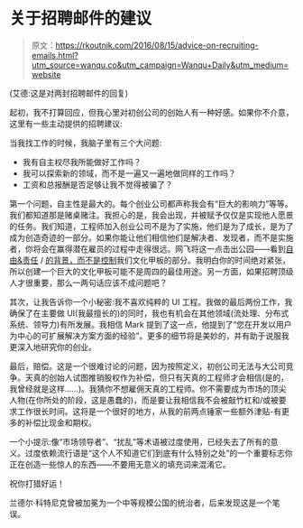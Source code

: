 # 关于招聘邮件的建议

> 原文：<https://rkoutnik.com/2016/08/15/advice-on-recruiting-emails.html?utm_source=wanqu.co&utm_campaign=Wanqu+Daily&utm_medium=website>

(艾德:这是对两封招聘邮件的回复)

起初，我不打算回应，但我心里对初创公司的创始人有一种好感。如果你不介意，这里有一些主动提供的招聘建议:

当我找工作的时候，我脑子里有三个大问题:

*   我有自主权尽我所能做好工作吗？
*   我可以探索新的领域，而不是一遍又一遍地做同样的工作吗？
*   工资和总报酬是否足够让我不觉得被骗了？

第一个问题，自主性是最大的。每个创业公司都声称我会有“巨大的影响力”等等。我们都知道那是赌桌赌注。我担心的是，我会出现，并被赋予仅仅是实现他人愿景的任务。我们知道，工程师加入创业公司不是为了实施，他们是为了成长，是为了成为创造奇迹的一部分。如果你能让他们相信他们是解决者、发现者，而不是实施者，你将会在赢得潜在雇员的过程中走得很远。网飞将这一点击出公园——看到[自由&责任](http://www.slideshare.net/reed2001/culture-1798664/39-Seven_Aspects_of_our_Culture) / [的背景，而不是控制](http://www.slideshare.net/reed2001/culture-1798664/78-Seven_Aspects_of_our_Culture)我们文化甲板的部分。我明白你的时间绝对紧张，所以创建一个巨大的文化甲板可能不是周四的最佳用途。另一方面，如果招聘顶级人才很重要，那么一两句话应该不成问题吧？

其次，让我告诉你一个小秘密:我不喜欢纯粹的 UI 工程。我做的最后两份工作，我确保了在主要做 UI(我最擅长的)的同时，我也有机会在其他领域(流处理、分布式系统、领导力)有所发展。我相信 Mark 提到了这一点，他提到了“您在开发以用户为中心的可扩展解决方案方面的经验”。更多的细节将是美妙的，并有助于说服我更深入地研究你的创业。

最后，赔偿。这是一个很难讨论的问题，因为按照定义，初创公司无法与大公司竞争。天真的创始人试图推销股权作为补偿，但只有天真的工程师才会相信(是的，我曾经就是这样……)。我猜你不想雇佣天真的工程师。你不需要成为市场的顶尖人物(在你所处的阶段，这是愚蠢的)，而是要让我相信我不会被敲竹杠和/或被要求工作很长时间。这将是一个很好的地方，从我的前两点锤家一些额外津贴-有更多的补偿比现金和期权。

一个小提示:像“市场领导者”、“扰乱”等术语被过度使用，已经失去了所有的意义。过度依赖流行语是“这个人不知道它们到底有什么特别之处”的一个重要标志你正在创造一些惊人的东西——不要用无意义的填充词来混淆它。

祝你打猎好运！

兰德尔·科特尼克曾被加冕为一个中等规模公国的统治者，后来发现这是一个笔误。